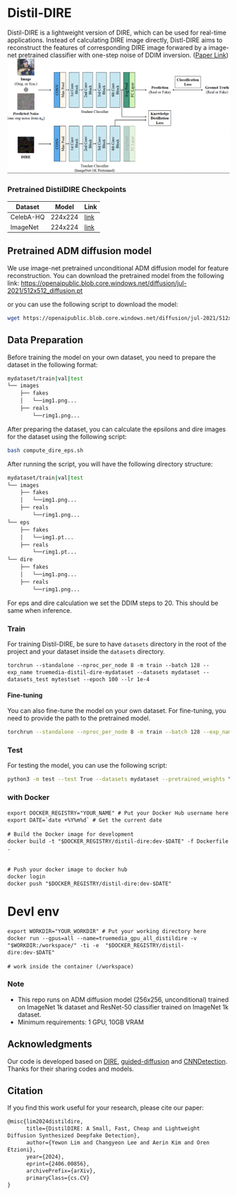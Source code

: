 # Distil-DIRE
Distil-DIRE is a lightweight version of DIRE, which can be used for real-time applications. Instead of calculating DIRE image directly, Distl-DIRE aims to reconstruct the features of corresponding DIRE image forwared by a image-net pretrained classifier with one-step noise of DDIM inversion. ([Paper Link](https://arxiv.org/abs/2406.00856))
![overview](distil.png)

### Pretrained DistilDIRE Checkpoints
| Dataset | Model | Link |
| --- | --- | --- |
| CelebA-HQ | 224x224 | [link]() |
| ImageNet | 224x224 | [link]() |




## Pretrained ADM diffusion model
We use image-net pretrained unconditional ADM diffusion model for feature reconstruction. You can download the pretrained model from the following link:
https://openaipublic.blob.core.windows.net/diffusion/jul-2021/512x512_diffusion.pt

or you can use the following script to download the model:
```bash
wget https://openaipublic.blob.core.windows.net/diffusion/jul-2021/512x512_diffusion.pt -O models/512x512-adm.pt
```

## Data Preparation
Before training the model on your own dataset, you need to prepare the dataset in the following format:
```bash
mydataset/train|val|test
└── images
    ├── fakes
    │   └──img1.png...
    ├── reals
        └──rimg1.png...
```

After preparing the dataset, you can calculate the epsilons and dire images for the dataset using the following script:
```bash
bash compute_dire_eps.sh
```

After running the script, you will have the following directory structure:
```bash
mydataset/train|val|test
└── images
    ├── fakes
    │   └──img1.png...
    ├── reals
        └──rimg1.png...
└── eps
    ├── fakes
    │   └──img1.pt...
    ├── reals
        └──rimg1.pt...
└── dire
    ├── fakes
    │   └──img1.png...
    ├── reals
        └──rimg1.png...
``` 
For eps and dire calculation we set the DDIM steps to 20. This should be same when inference.

### Train
For training Distil-DIRE, be sure to have `datasets` directory in the root of the project and your dataset inside the `datasets` directory. 
```
torchrun --standalone --nproc_per_node 8 -m train --batch 128 --exp_name truemedia-distil-dire-mydataset --datasets mydataset --datasets_test mytestset --epoch 100 --lr 1e-4

```

#### Fine-tuning
You can also fine-tune the model on your own dataset. For fine-tuning, you need to provide the path to the pretrained model. 
```bash
torchrun --standalone --nproc_per_node 8 -m train --batch 128 --exp_name truemedia-distil-dire-mydataset --datasets mydataset --datasets_test mytestset --epoch 100 --lr 1e-4 --pretrained_weights YOUR_PRETRAINED_MODEL_PATH
```
 

### Test
For testing the model, you can use the following script:
```bash
python3 -m test --test True --datasets mydataset --pretrained_weights YOUR_PRETRAINED_MODEL_PATH
```


### with Docker 
```
export DOCKER_REGISTRY="YOUR_NAME" # Put your Docker Hub username here  
export DATE=`date +%Y%m%d` # Get the current date

# Build the Docker image for development
docker build -t "$DOCKER_REGISTRY/distil-dire:dev-$DATE" -f Dockerfile .


# Push your docker image to docker hub
docker login
docker push "$DOCKER_REGISTRY/distil-dire:dev-$DATE"

```


# Devl env 
```
export WORKDIR="YOUR_WORKDIR" # Put your working directory here
docker run --gpus=all --name=truemedia_gpu_all_distildire -v "$WORKDIR:/workspace/" -ti -e  "$DOCKER_REGISTRY/distil-dire:dev-$DATE"

# work inside the container (/workspace)
```

### Note
* This repo runs on ADM diffusion model (256x256, unconditional) trained on ImageNet 1k dataset and ResNet-50 classifier trained on ImageNet 1k dataset. 
* Minimum requirements: 1 GPU, 10GB VRAM


## Acknowledgments
Our code is developed based on [DIRE](https://github.com/ZhendongWang6/DIRE), [guided-diffusion](https://github.com/openai/guided-diffusion) and [CNNDetection](https://github.com/peterwang512/CNNDetection). Thanks for their sharing codes and models.

## Citation
If you find this work useful for your research, please cite our paper:
```
@misc{lim2024distildire,
      title={DistilDIRE: A Small, Fast, Cheap and Lightweight Diffusion Synthesized Deepfake Detection}, 
      author={Yewon Lim and Changyeon Lee and Aerin Kim and Oren Etzioni},
      year={2024},
      eprint={2406.00856},
      archivePrefix={arXiv},
      primaryClass={cs.CV}
}
```
